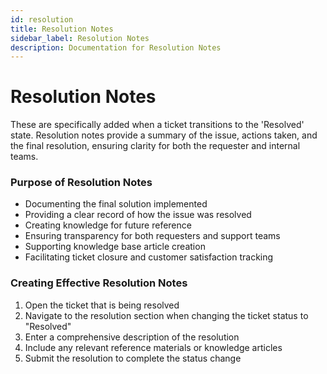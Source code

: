 ```yaml
---
id: resolution
title: Resolution Notes
sidebar_label: Resolution Notes
description: Documentation for Resolution Notes
---
```


# Resolution Notes

These are specifically added when a ticket transitions to the 'Resolved' state. Resolution notes provide a summary of the issue, actions taken, and the final resolution, ensuring clarity for both the requester and internal teams.

### Purpose of Resolution Notes

- Documenting the final solution implemented
- Providing a clear record of how the issue was resolved
- Creating knowledge for future reference
- Ensuring transparency for both requesters and support teams
- Supporting knowledge base article creation
- Facilitating ticket closure and customer satisfaction tracking

### Creating Effective Resolution Notes

1. Open the ticket that is being resolved
2. Navigate to the resolution section when changing the ticket status to "Resolved"
3. Enter a comprehensive description of the resolution
4. Include any relevant reference materials or knowledge articles
5. Submit the resolution to complete the status change